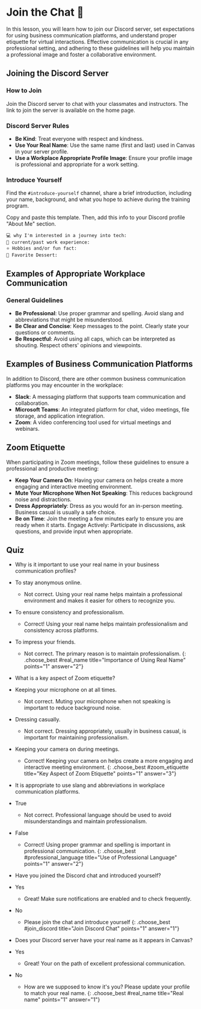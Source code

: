 # Join the Chat 💬
In this lesson, you will learn how to join our Discord server, set expectations for using business communication platforms, and understand proper etiquette for virtual interactions. Effective communication is crucial in any professional setting, and adhering to these guidelines will help you maintain a professional image and foster a collaborative environment.

## Joining the Discord Server

### How to Join
Join the Discord server to chat with your classmates and instructors. The link to join the server is available on the home page.

### Discord Server Rules
- **Be Kind**: Treat everyone with respect and kindness.
- **Use Your Real Name**: Use the same name (first and last) used in Canvas in your server profile.
- **Use a Workplace Appropriate Profile Image**: Ensure your profile image is professional and appropriate for a work setting.

### Introduce Yourself
Find the `#introduce-yourself` channel, share a brief introduction, including your name, background, and what you hope to achieve during the training program.

Copy and paste this template. Then, add this info to your Discord profile "About Me" section.
```
💻 why I'm interested in a journey into tech: 
💼 current/past work experience:
⭐️ Hobbies and/or fun fact:
🍦 Favorite Dessert:
```

## Examples of Appropriate Workplace Communication
### General Guidelines
- **Be Professional**: Use proper grammar and spelling. Avoid slang and abbreviations that might be misunderstood.
- **Be Clear and Concise**: Keep messages to the point. Clearly state your questions or comments.
- **Be Respectful**: Avoid using all caps, which can be interpreted as shouting. Respect others' opinions and viewpoints.

## Examples of Business Communication Platforms
In addition to Discord, there are other common business communication platforms you may encounter in the workplace:

- **Slack**: A messaging platform that supports team communication and collaboration.
- **Microsoft Teams**: An integrated platform for chat, video meetings, file storage, and application integration.
- **Zoom**: A video conferencing tool used for virtual meetings and webinars.

## Zoom Etiquette
When participating in Zoom meetings, follow these guidelines to ensure a professional and productive meeting:

- **Keep Your Camera On**: Having your camera on helps create a more engaging and interactive meeting environment.
- **Mute Your Microphone When Not Speaking**: This reduces background noise and distractions.
- **Dress Appropriately**: Dress as you would for an in-person meeting. Business casual is usually a safe choice.
- **Be on Time**: Join the meeting a few minutes early to ensure you are ready when it starts.
Engage Actively: Participate in discussions, ask questions, and provide input when appropriate.

## Quiz

- Why is it important to use your real name in your business communication profiles?
- To stay anonymous online.
  - Not correct. Using your real name helps maintain a professional environment and makes it easier for others to recognize you.
- To ensure consistency and professionalism.
  - Correct! Using your real name helps maintain professionalism and consistency across platforms.
- To impress your friends.
  - Not correct. The primary reason is to maintain professionalism.
{: .choose_best #real_name title="Importance of Using Real Name" points="1" answer="2"}

- What is a key aspect of Zoom etiquette?
- Keeping your microphone on at all times.
  - Not correct. Muting your microphone when not speaking is important to reduce background noise.
- Dressing casually.
  - Not correct. Dressing appropriately, usually in business casual, is important for maintaining professionalism.
- Keeping your camera on during meetings.
  - Correct! Keeping your camera on helps create a more engaging and interactive meeting environment.
{: .choose_best #zoom_etiquette title="Key Aspect of Zoom Etiquette" points="1" answer="3"}

- It is appropriate to use slang and abbreviations in workplace communication platforms.
- True
  - Not correct. Professional language should be used to avoid misunderstandings and maintain professionalism.
- False
  - Correct! Using proper grammar and spelling is important in professional communication.
{: .choose_best #professional_language title="Use of Professional Language" points="1" answer="2"}

- Have you joined the Discord chat and introduced yourself?
- Yes
  - Great! Make sure notifications are enabled and to check frequently.
- No
  - Please join the chat and introduce yourself
{: .choose_best #join_discord title="Join Discord Chat" points="1" answer="1"}

- Does your Discord server have your real name as it appears in Canvas?
- Yes
  - Great! Your on the path of excellent professional communication.
- No
  - How are we supposed to know it's you? Please update your profile to match your real name. 
{: .choose_best #real_name title="Real name" points="1" answer="1"}
